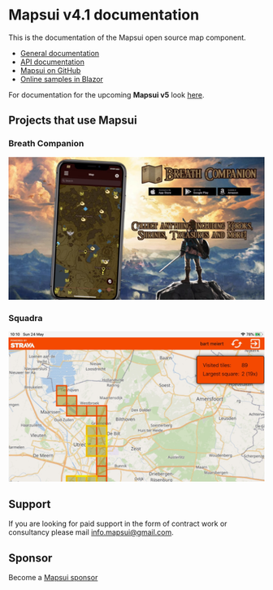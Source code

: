 # **Mapsui v4.1** documentation

This is the documentation of the Mapsui open source map component.
- [General documentation](https://mapsui.com/documentation/home.html)
- [API documentation](https://mapsui.com/api/index.html)
- [Mapsui on GitHub](https://github.com/mapsui/mapsui)
- [Online samples in Blazor](https://mapsui.com/samples/)

For documentation for the upcoming **Mapsui v5** look [here](https://mapsui.com/v5).

## Projects that use Mapsui

### Breath Companion

[![Breath Companion website](images/breath-companion.png)](https://software-notion.de/apps/breath-companion)

### Squadra

[![Squadra](images/squadra.png)](https://bertt.github.io/squadra/)

## Support

If you are looking for paid support in the form of contract work or consultancy please mail [info.mapsui@gmail.com](mailto:info.mapsui@gmail.com).

## Sponsor
Become a [Mapsui sponsor](https://github.com/sponsors/USERNAME)
